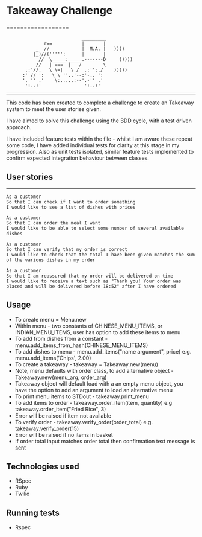# Takeaway Challenge
==================
```
                            _________
              r==           |       |
           _  //            |  M.A. |   ))))
          |_)//(''''':      |       |
            //  \_____:_____.-------D     )))))
           //   | ===  |   /        \
       .:'//.   \ \=|   \ /  .:'':./    )))))
      :' // ':   \ \ ''..'--:'-.. ':
      '. '' .'    \:.....:--'.-'' .'
       ':..:'                ':..:'

 ```

-------
This code has been created to complete a challenge to create an Takeaway system to meet the user stories given.

I have aimed to solve this challenge using the BDD cycle, with a test driven approach.

I have included feature tests within the file - whilst I am aware these repeat some code, I have added individual tests for clarity at this stage in my progression. Also as unit tests isolated, similar feature tests implemented to confirm expected integration behaviour between classes.

## User stories
-----

```
As a customer
So that I can check if I want to order something
I would like to see a list of dishes with prices

As a customer
So that I can order the meal I want
I would like to be able to select some number of several available dishes

As a customer
So that I can verify that my order is correct
I would like to check that the total I have been given matches the sum of the various dishes in my order

As a customer
So that I am reassured that my order will be delivered on time
I would like to receive a text such as "Thank you! Your order was placed and will be delivered before 18:52" after I have ordered
```

## Usage
* To create menu = Menu.new
* Within menu - two constants of CHINESE_MENU_ITEMS, or INDIAN_MENU_ITEMS, user has option to add these items to menu
* To add from dishes from a constant  - menu.add_items_from_hash(CHINESE_MENU_ITEMS)
* To add dishes to menu - menu.add_items("name argument", price) e.g. menu.add_items('Chips', 2.00)
* To create a takeaway - takeaway = Takeaway.new(menu)
* Note, menu defaults with order class, to add alternative object - Takeaway.new(menu_arg, order_arg)
* Takeaway object will default load with a an empty menu object, you have the option to add an argument to load an alternative menu
* To print menu items to STDout - takeaway.print_menu
* To add items to order - takeaway.order_item(item, quantity) e.g takeaway.order_item("Fried Rice", 3)
* Error will be raised if item not available
* To verify order - takeaway.verify_order(order_total) e.g. takeaway.verify_order(15)
* Error will be raised if no items in basket
* If order total input matches order total then confirmation text message is sent

## Technologies used
* RSpec
* Ruby
* Twilio

## Running tests
* Rspec
